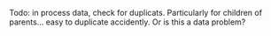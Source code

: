 Todo: in process data, check for duplicats.  Particularly for children of parents... easy to duplicate accidently.  Or is this a data problem?
